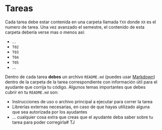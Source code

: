 # Tareas

Cada tarea debe estar contenida en una carpeta llamada `TXX` donde `XX` es el numero de tarea. Una vez avanzado el semestre, el contenido de esta carpeta debería verse mas o menos así:

* ...
* `T02`
* `T03`
* `T04`
* `T05`
* ...

Dentro de cada tarea **debes** un archivo `README.md` (puedes usar [Markdown](https://github.com/adam-p/markdown-here/wiki/Markdown-Cheatsheet)) dentro de la carpeta de la tarea correspondiente con información útil para el ayudante que corrija tu código. Algunos temas importantes que debes cubrir en tu `README.md` son:

* Instrucciones de uso o archivo principal a ejecutar para correr la tarea
* Librerías externas necesarias, en caso de que hayas utilizado alguna que sea autorizada por los ayudantes
* ... cualquier cosa extra que creas que el ayudante deba saber sobre tu tarea para poder corregirla# TJ
